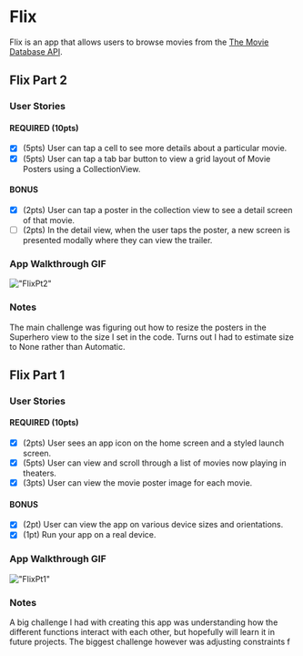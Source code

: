 # Flix

Flix is an app that allows users to browse movies from the [The Movie Database API](http://docs.themoviedb.apiary.io/#).

## Flix Part 2

### User Stories

#### REQUIRED (10pts)
- [x] (5pts) User can tap a cell to see more details about a particular movie.
- [x] (5pts) User can tap a tab bar button to view a grid layout of Movie Posters using a CollectionView.

#### BONUS
- [x] (2pts) User can tap a poster in the collection view to see a detail screen of that movie.
- [ ] (2pts) In the detail view, when the user taps the poster, a new screen is presented modally where they can view the trailer.

### App Walkthrough GIF

!["FlixPt2"](https://github.com/Slizero/Flix/blob/main/FlixPt2.gif)

### Notes
The main challenge was figuring out how to resize the posters in the Superhero view to the size I set in the code. Turns out I had to estimate size to None rather than Automatic.

## Flix Part 1

### User Stories

#### REQUIRED (10pts)
- [x] (2pts) User sees an app icon on the home screen and a styled launch screen.
- [x] (5pts) User can view and scroll through a list of movies now playing in theaters.
- [x] (3pts) User can view the movie poster image for each movie.

#### BONUS
- [x] (2pt) User can view the app on various device sizes and orientations.
- [x] (1pt) Run your app on a real device.

### App Walkthrough GIF
!["FlixPt1"](https://github.com/Slizero/Flix/blob/main/FlixPart1.gif)
### Notes
A big challenge I had with creating this app was understanding how the different functions interact with each other, but hopefully will learn it in future projects.
The biggest challenge however was adjusting constraints f
